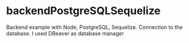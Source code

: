 # backendPostgreSQLSequelize
Backend example with Node, PostgreSQL, Sequelize. Connection to the database. I used DBeaver as database manager
